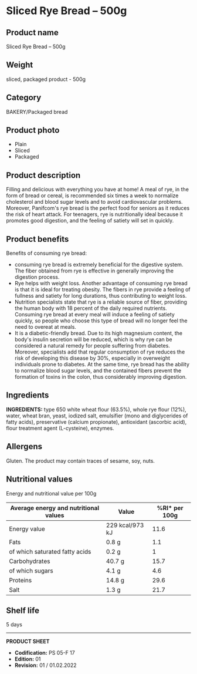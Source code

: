 # Sliced Rye Bread – 500g

## Product name
Sliced Rye Bread – 500g

## Weight
sliced, packaged product - 500g

## Category
BAKERY/Packaged bread

## Product photo
- Plain
- Sliced
- Packaged

## Product description
Filling and delicious with everything you have at home! A meal of rye, in the form of bread or cereal, is recommended six times a week to normalize cholesterol and blood sugar levels and to avoid cardiovascular problems. Moreover, Panifcom's rye bread is the perfect food for seniors as it reduces the risk of heart attack. For teenagers, rye is nutritionally ideal because it promotes good digestion, and the feeling of satiety will set in quickly.

## Product benefits
Benefits of consuming rye bread:
- consuming rye bread is extremely beneficial for the digestive system. The fiber obtained from rye is effective in generally improving the digestion process.
- Rye helps with weight loss. Another advantage of consuming rye bread is that it is ideal for treating obesity. The fibers in rye provide a feeling of fullness and satiety for long durations, thus contributing to weight loss.
- Nutrition specialists state that rye is a reliable source of fiber, providing the human body with 18 percent of the daily required nutrients. Consuming rye bread at every meal will induce a feeling of satiety quickly, so people who choose this type of bread will no longer feel the need to overeat at meals.
- It is a diabetic-friendly bread. Due to its high magnesium content, the body's insulin secretion will be reduced, which is why rye can be considered a natural remedy for people suffering from diabetes. Moreover, specialists add that regular consumption of rye reduces the risk of developing this disease by 30%, especially in overweight individuals prone to diabetes. At the same time, rye bread has the ability to normalize blood sugar levels, and the contained fibers prevent the formation of toxins in the colon, thus considerably improving digestion.

## Ingredients
**INGREDIENTS:** type 650 white wheat flour (63.5%), whole rye flour (12%), water, wheat bran, yeast, iodized salt, emulsifier (mono and diglycerides of fatty acids), preservative (calcium propionate), antioxidant (ascorbic acid), flour treatment agent (L-cysteine), enzymes.

## Allergens
Gluten. The product may contain traces of sesame, soy, nuts.

## Nutritional values
Energy and nutritional value per 100g

| Average energy and nutritional values | Value | %RI* per 100g |
|-----------------------------------------|------------------|------------------|
| Energy value                            | 229 kcal/973 kJ  | 11.6             |
| Fats                                    | 0.8 g            | 1.1              |
| of which saturated fatty acids          | 0.2 g            | 1                |
| Carbohydrates                           | 40.7 g           | 15.7             |
| of which sugars                         | 4.1 g            | 4.6              |
| Proteins                                | 14.8 g           | 29.6             |
| Salt                                    | 1.3 g            | 21.7             |

## Shelf life
5 days

---
**PRODUCT SHEET**
- **Codification:** PS 05-F 17
- **Edition:** 01
- **Revision:** 01 / 01.02.2022